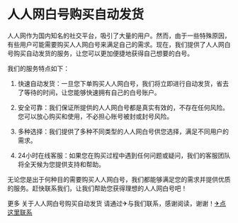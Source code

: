 # 人人网白号购买自动发货

人人网作为国内知名的社交平台，吸引了大量的用户。然而，由于一些特殊原因，有些用户可能需要购买人人网白号来满足自己的需求。现在，我们提供了人人网白号购买自动发货的服务，让您可以更加便捷地获得自己想要的白号。

我们的服务特点如下：

1. 快速自动发货：一旦您下单购买人人网白号，我们将立即进行自动发货，省去了等待的时间，让您能够快速拥有自己的白号账户。

2. 安全可靠：我们保证所提供的人人网白号都是真实有效的，不存在任何风险。您可以放心购买和使用，不必担心账号被封或封号风险。

3. 多种选择：我们提供了多种不同类型的人人网白号供您选择，满足不同用户的需求。

4. 24小时在线客服：如果您在购买过程中遇到任何问题或疑问，我们的客服团队将全天候为您提供支持和帮助。

无论您是出于何种目的需要购买人人网白号，我们都能够满足您的需求并提供优质的服务。赶快联系我们，让我们帮助您获得理想的人人网白号吧！

更多 关于人人网白号购买自动发货 请通过✈与我们联系，感谢阅读，谢谢！[✈点这里联系](https://lm.k02.cc)